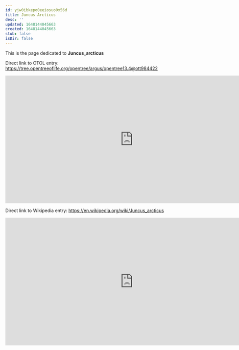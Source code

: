 ```yaml
---
id: yjw0ibkepo0eeiosuo0x56d
title: Juncus Arcticus
desc: ''
updated: 1648144045663
created: 1648144045663
stub: false
isDir: false
---
```

This is the page dedicated to **Juncus_arcticus**


Direct link to OTOL entry: https://tree.opentreeoflife.org/opentree/argus/opentree13.4@ott984422



<html>
    <body>
    <iframe src="https://tree.opentreeoflife.org/opentree/argus/opentree13.4@ott984422"
    width="800" height="400" frameborder="0" allowfullscreen> </iframe>
    </body>
</html>
    


Direct link to Wikipedia entry: https://en.wikipedia.org/wiki/Juncus_arcticus



<html>
    <body>
    <iframe src="https://en.wikipedia.org/wiki/Juncus_arcticus"
    width="800" height="400" frameborder="0" allowfullscreen> </iframe>
    </body>
</html>
    
